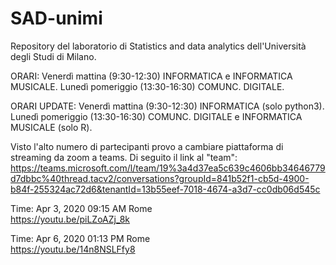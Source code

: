 # SAD-unimi

Repository del laboratorio di Statistics and data analytics dell'Università degli Studi di Milano.

ORARI:
Venerdì mattina (9:30-12:30) INFORMATICA e INFORMATICA MUSICALE.
Lunedì pomeriggio (13:30-16:30) COMUNC. DIGITALE.

ORARI UPDATE:
Venerdì mattina (9:30-12:30) INFORMATICA (solo python3).
Lunedì pomeriggio (13:30-16:30) COMUNC. DIGITALE e INFORMATICA MUSICALE (solo R).

Visto l'alto numero di partecipanti provo a cambiare piattaforma di streaming da zoom a teams. Di seguito il link al "team":  
https://teams.microsoft.com/l/team/19%3a4d37ea5c639c4606bb34646779d7dbbc%40thread.tacv2/conversations?groupId=841b52f1-cb5d-4900-b84f-255324ac72d6&tenantId=13b55eef-7018-4674-a3d7-cc0db06d545c

Time: Apr 3, 2020 09:15 AM Rome  
https://youtu.be/piLZoAZj_8k

Time: Apr 6, 2020 01:13 PM Rome  
https://youtu.be/14n8NSLFfy8 
